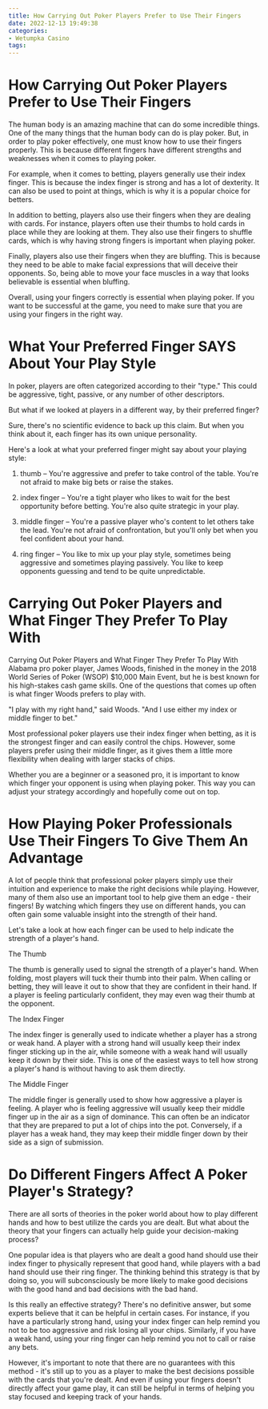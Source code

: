 ```yaml
---
title: How Carrying Out Poker Players Prefer to Use Their Fingers
date: 2022-12-13 19:49:38
categories:
- Wetumpka Casino
tags:
---
```



#  How Carrying Out Poker Players Prefer to Use Their Fingers

The human body is an amazing machine that can do some incredible things. One of the many things that the human body can do is play poker. But, in order to play poker effectively, one must know how to use their fingers properly. This is because different fingers have different strengths and weaknesses when it comes to playing poker.

For example, when it comes to betting, players generally use their index finger. This is because the index finger is strong and has a lot of dexterity. It can also be used to point at things, which is why it is a popular choice for betters.

In addition to betting, players also use their fingers when they are dealing with cards. For instance, players often use their thumbs to hold cards in place while they are looking at them. They also use their fingers to shuffle cards, which is why having strong fingers is important when playing poker.

Finally, players also use their fingers when they are bluffing. This is because they need to be able to make facial expressions that will deceive their opponents. So, being able to move your face muscles in a way that looks believable is essential when bluffing.

Overall, using your fingers correctly is essential when playing poker. If you want to be successful at the game, you need to make sure that you are using your fingers in the right way.

#  What Your Preferred Finger SAYS About Your Play Style

In poker, players are often categorized according to their "type." This could be aggressive, tight, passive, or any number of other descriptors.

But what if we looked at players in a different way, by their preferred finger?

Sure, there's no scientific evidence to back up this claim. But when you think about it, each finger has its own unique personality.

Here's a look at what your preferred finger might say about your playing style:

1. thumb – You're aggressive and prefer to take control of the table. You're not afraid to make big bets or raise the stakes.

2. index finger – You're a tight player who likes to wait for the best opportunity before betting. You're also quite strategic in your play.

3. middle finger – You're a passive player who's content to let others take the lead. You're not afraid of confrontation, but you'll only bet when you feel confident about your hand.

4. ring finger – You like to mix up your play style, sometimes being aggressive and sometimes playing passively. You like to keep opponents guessing and tend to be quite unpredictable.

#  Carrying Out Poker Players and What Finger They Prefer To Play With

Carrying Out Poker Players and What Finger They Prefer To Play With
Alabama pro poker player, James Woods, finished in the money in the 2018 World Series of Poker (WSOP) $10,000 Main Event, but he is best known for his high-stakes cash game skills. One of the questions that comes up often is what finger Woods prefers to play with. 

"I play with my right hand," said Woods. "And I use either my index or middle finger to bet." 

Most professional poker players use their index finger when betting, as it is the strongest finger and can easily control the chips. However, some players prefer using their middle finger, as it gives them a little more flexibility when dealing with larger stacks of chips. 

Whether you are a beginner or a seasoned pro, it is important to know which finger your opponent is using when playing poker. This way you can adjust your strategy accordingly and hopefully come out on top.

#  How Playing Poker Professionals Use Their Fingers To Give Them An Advantage

A lot of people think that professional poker players simply use their intuition and experience to make the right decisions while playing. However, many of them also use an important tool to help give them an edge - their fingers! By watching which fingers they use on different hands, you can often gain some valuable insight into the strength of their hand.

Let's take a look at how each finger can be used to help indicate the strength of a player's hand.

The Thumb

The thumb is generally used to signal the strength of a player's hand. When folding, most players will tuck their thumb into their palm. When calling or betting, they will leave it out to show that they are confident in their hand. If a player is feeling particularly confident, they may even wag their thumb at the opponent.

The Index Finger

The index finger is generally used to indicate whether a player has a strong or weak hand. A player with a strong hand will usually keep their index finger sticking up in the air, while someone with a weak hand will usually keep it down by their side. This is one of the easiest ways to tell how strong a player's hand is without having to ask them directly.

The Middle Finger

The middle finger is generally used to show how aggressive a player is feeling. A player who is feeling aggressive will usually keep their middle finger up in the air as a sign of dominance. This can often be an indicator that they are prepared to put a lot of chips into the pot. Conversely, if a player has a weak hand, they may keep their middle finger down by their side as a sign of submission.

#  Do Different Fingers Affect A Poker Player's Strategy?

There are all sorts of theories in the poker world about how to play different hands and how to best utilize the cards you are dealt. But what about the theory that your fingers can actually help guide your decision-making process?

One popular idea is that players who are dealt a good hand should use their index finger to physically represent that good hand, while players with a bad hand should use their ring finger. The thinking behind this strategy is that by doing so, you will subconsciously be more likely to make good decisions with the good hand and bad decisions with the bad hand.

Is this really an effective strategy? There's no definitive answer, but some experts believe that it can be helpful in certain cases. For instance, if you have a particularly strong hand, using your index finger can help remind you not to be too aggressive and risk losing all your chips. Similarly, if you have a weak hand, using your ring finger can help remind you not to call or raise any bets.

However, it's important to note that there are no guarantees with this method - it's still up to you as a player to make the best decisions possible with the cards that you're dealt. And even if using your fingers doesn't directly affect your game play, it can still be helpful in terms of helping you stay focused and keeping track of your hands.